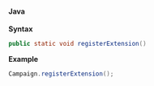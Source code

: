 #### Java

**Syntax**

```java
public static void registerExtension()
```

**Example**

```java
Campaign.registerExtension();
```